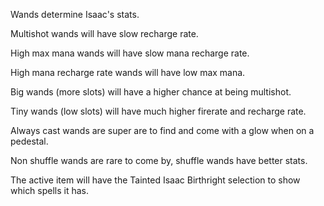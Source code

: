 Wands determine Isaac's stats.

Multishot wands will have slow recharge rate.

High max mana wands will have slow mana recharge rate.

High mana recharge rate wands will have low max mana.

Big wands (more slots) will have a higher chance at being multishot.

Tiny wands (low slots) will have much higher firerate and recharge rate.

Always cast wands are super are to find and come with a glow when on a pedestal.

Non shuffle wands are rare to come by, shuffle wands have better stats.

The active item will have the Tainted Isaac Birthright selection to show which spells it has.